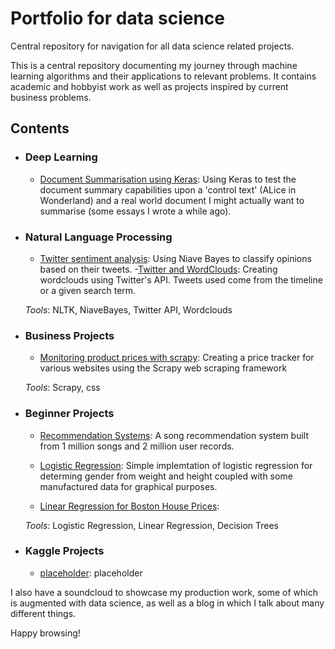 # Portfolio for data science
Central repository for navigation for all data science related projects.

This is a central repository documenting my journey through machine learning algorithms and their applications to relevant problems. It contains academic and hobbyist work as well as projects inspired by current business problems.

## Contents
- ### Deep Learning 
    - [Document Summarisation using Keras](https://github.com/MrFlygerian/NLP-Document-Summary): Using Keras to test the document summary capabilities upon a 'control text' (ALice in Wonderland) and a real world document I might actually want to summarise (some essays I wrote a while ago).
    
- ### Natural Language Processing
     - [Twitter sentiment analysis](https://github.com/MrFlygerian/TwitterSentimentAnalysis): Using Niave Bayes to classify opinions based on their tweets.
     -[Twitter and WordClouds](https://github.com/MrFlygerian/Twitter-and-WordCloud): Creating wordclouds using Twitter's API. Tweets used come from the timeline or a given search term. 

    _Tools_: NLTK, NiaveBayes, Twitter API, Wordclouds

     
- ### Business Projects
     - [Monitoring product prices with scrapy](https://github.com/MrFlygerian/PriceTracker): Creating a price tracker for various websites using the Scrapy web scraping framework
     
     _Tools_: Scrapy, css


- ### Beginner Projects
    - [Recommendation Systems](https://github.com/MrFlygerian/Building-a-song-recommender): A song recommendation system built from 1 million songs and 2 million user records.
    
    - [Logistic Regression](https://github.com/MrFlygerian/LogisticRegression): Simple implemtation of logistic regression for determing gender from weight and height coupled with some manufactured data for graphical purposes.
    
    - [Linear Regression for Boston House Prices](https://github.com/MrFlygerian/BostonHousePrediction): 
   
   _Tools_: Logistic Regression, Linear Regression, Decision Trees 
   

- ### Kaggle Projects
    - [placeholder](https://github.com/MrFlygerian): placeholder



I also have a soundcloud to showcase my production work, some of which is augmented with data science, as well as a blog in which I talk about many different things. 

Happy browsing!
